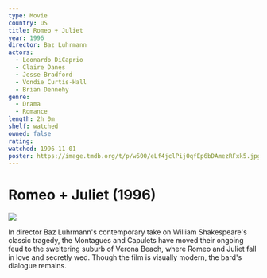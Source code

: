 ```yaml
---
type: Movie
country: US
title: Romeo + Juliet
year: 1996
director: Baz Luhrmann
actors:
  - Leonardo DiCaprio
  - Claire Danes
  - Jesse Bradford
  - Vondie Curtis-Hall
  - Brian Dennehy
genre:
  - Drama
  - Romance
length: 2h 0m
shelf: watched
owned: false
rating:
watched: 1996-11-01
poster: https://image.tmdb.org/t/p/w500/eLf4jclPijOqfEp6bDAmezRFxk5.jpg
---
```


# Romeo + Juliet (1996)

![](https://image.tmdb.org/t/p/w500/eLf4jclPijOqfEp6bDAmezRFxk5.jpg)

In director Baz Luhrmann's contemporary take on William Shakespeare's classic tragedy, the Montagues and Capulets have moved their ongoing feud to the sweltering suburb of Verona Beach, where Romeo and Juliet fall in love and secretly wed. Though the film is visually modern, the bard's dialogue remains.